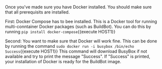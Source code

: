 Once you've made sure you have Docker installed. You should make sure that all prerequisits are installed. 

First: Docker Compose has to bee installed. This is a Docker tool for running multi-conntainer Docker packages (such as BuildBot).
You can do this by running `pip install docker-compose`{{execute HOST1}}

Second: You want to make sure that Docker will work fine. This can be done by running the command `sudo docker run -i busybox /bin/echo Success`{{execute HOST1}}
This command will download BusyBox if not available and try to print the message "Success". If "Success" is printed, your installation of Docker is ready for the BuildBot image.